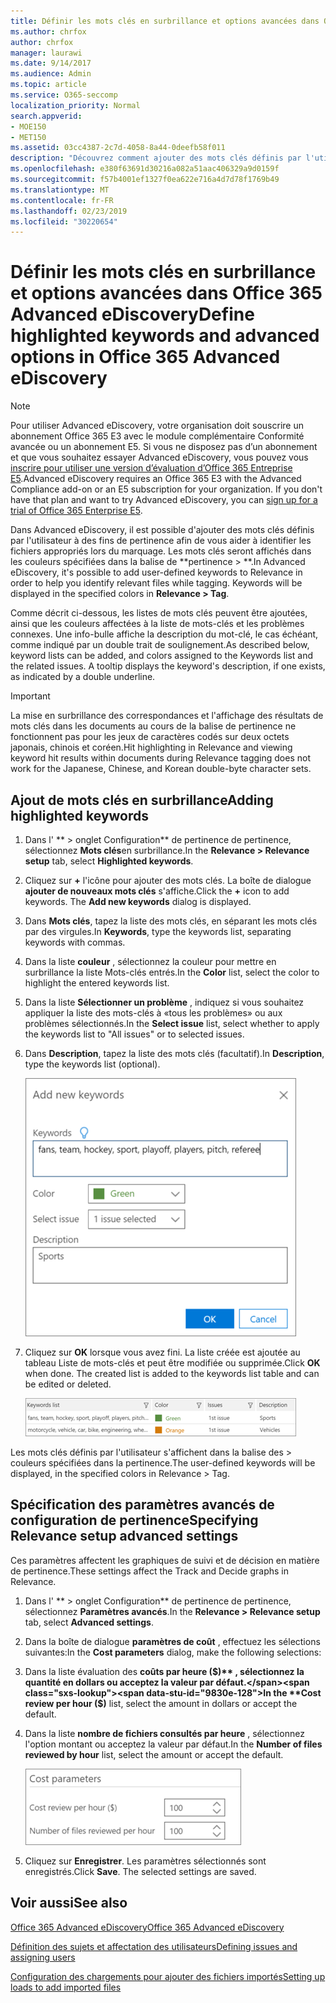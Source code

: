 ```yaml
---
title: Définir les mots clés en surbrillance et options avancées dans Office 365 Advanced eDiscovery
ms.author: chrfox
author: chrfox
manager: laurawi
ms.date: 9/14/2017
ms.audience: Admin
ms.topic: article
ms.service: O365-seccomp
localization_priority: Normal
search.appverid:
- MOE150
- MET150
ms.assetid: 03cc4387-2c7d-4058-8a44-0deefb58f011
description: "Découvrez comment ajouter des mots clés définis par l'utilisateur à la pertinence pour identifier les fichiers appropriés lors du balisage dans Office 365 Advanced eDiscovery et pour spécifier les paramètres de coût.  "
ms.openlocfilehash: e380f63691d30216a082a51aac406329a9d0159f
ms.sourcegitcommit: f57b4001ef1327f0ea622e716a4d7d78f1769b49
ms.translationtype: MT
ms.contentlocale: fr-FR
ms.lasthandoff: 02/23/2019
ms.locfileid: "30220654"
---
```

# <a name="define-highlighted-keywords-and-advanced-options-in-office-365-advanced-ediscovery"></a><span data-ttu-id="9830e-103">Définir les mots clés en surbrillance et options avancées dans Office 365 Advanced eDiscovery</span><span class="sxs-lookup"><span data-stu-id="9830e-103">Define highlighted keywords and advanced options in Office 365 Advanced eDiscovery</span></span>

> [!NOTE]
> <span data-ttu-id="9830e-p101">Pour utiliser Advanced eDiscovery, votre organisation doit souscrire un abonnement Office 365 E3 avec le module complémentaire Conformité avancée ou un abonnement E5. Si vous ne disposez pas d’un abonnement et que vous souhaitez essayer Advanced eDiscovery, vous pouvez vous [inscrire pour utiliser une version d’évaluation d’Office 365 Entreprise E5](https://go.microsoft.com/fwlink/p/?LinkID=698279).</span><span class="sxs-lookup"><span data-stu-id="9830e-p101">Advanced eDiscovery requires an Office 365 E3 with the Advanced Compliance add-on or an E5 subscription for your organization. If you don't have that plan and want to try Advanced eDiscovery, you can [sign up for a trial of Office 365 Enterprise E5](https://go.microsoft.com/fwlink/p/?LinkID=698279).</span></span> 
  
<span data-ttu-id="9830e-p102">Dans Advanced eDiscovery, il est possible d'ajouter des mots clés définis par l'utilisateur à des fins de pertinence afin de vous aider à identifier les fichiers appropriés lors du marquage. Les mots clés seront affichés dans les couleurs spécifiées dans la balise de \*\*pertinence \> \*\*.</span><span class="sxs-lookup"><span data-stu-id="9830e-p102">In Advanced eDiscovery, it's possible to add user-defined keywords to Relevance in order to help you identify relevant files while tagging. Keywords will be displayed in the specified colors in **Relevance \> Tag**.</span></span> 
  
<span data-ttu-id="9830e-p103">Comme décrit ci-dessous, les listes de mots clés peuvent être ajoutées, ainsi que les couleurs affectées à la liste de mots-clés et les problèmes connexes. Une info-bulle affiche la description du mot-clé, le cas échéant, comme indiqué par un double trait de soulignement.</span><span class="sxs-lookup"><span data-stu-id="9830e-p103">As described below, keyword lists can be added, and colors assigned to the Keywords list and the related issues. A tooltip displays the keyword's description, if one exists, as indicated by a double underline.</span></span>
  
> [!IMPORTANT]
> <span data-ttu-id="9830e-110">La mise en surbrillance des correspondances et l'affichage des résultats de mots clés dans les documents au cours de la balise de pertinence ne fonctionnent pas pour les jeux de caractères codés sur deux octets japonais, chinois et coréen.</span><span class="sxs-lookup"><span data-stu-id="9830e-110">Hit highlighting in Relevance and viewing keyword hit results within documents during Relevance tagging does not work for the Japanese, Chinese, and Korean double-byte character sets.</span></span> 
  
## <a name="adding-highlighted-keywords"></a><span data-ttu-id="9830e-111">Ajout de mots clés en surbrillance</span><span class="sxs-lookup"><span data-stu-id="9830e-111">Adding highlighted keywords</span></span>

1. <span data-ttu-id="9830e-112">Dans l' \*\* \> onglet Configuration\*\* de pertinence de pertinence, sélectionnez **Mots clés**en surbrillance.</span><span class="sxs-lookup"><span data-stu-id="9830e-112">In the **Relevance \> Relevance setup** tab, select **Highlighted keywords**.</span></span>
    
2. <span data-ttu-id="9830e-p104">Cliquez sur **+** l'icône pour ajouter des mots clés. La boîte de dialogue **ajouter de nouveaux mots clés** s'affiche.</span><span class="sxs-lookup"><span data-stu-id="9830e-p104">Click the **+** icon to add keywords. The **Add new keywords** dialog is displayed.</span></span> 
    
3. <span data-ttu-id="9830e-115">Dans **Mots clés**, tapez la liste des mots clés, en séparant les mots clés par des virgules.</span><span class="sxs-lookup"><span data-stu-id="9830e-115">In **Keywords**, type the keywords list, separating keywords with commas.</span></span> 
    
4. <span data-ttu-id="9830e-116">Dans la liste **couleur** , sélectionnez la couleur pour mettre en surbrillance la liste Mots-clés entrés.</span><span class="sxs-lookup"><span data-stu-id="9830e-116">In the **Color** list, select the color to highlight the entered keywords list.</span></span> 
    
5. <span data-ttu-id="9830e-117">Dans la liste **Sélectionner un problème** , indiquez si vous souhaitez appliquer la liste des mots-clés à «tous les problèmes» ou aux problèmes sélectionnés.</span><span class="sxs-lookup"><span data-stu-id="9830e-117">In the **Select issue** list, select whether to apply the keywords list to "All issues" or to selected issues.</span></span> 
    
6. <span data-ttu-id="9830e-118">Dans **Description**, tapez la liste des mots clés (facultatif).</span><span class="sxs-lookup"><span data-stu-id="9830e-118">In **Description**, type the keywords list (optional).</span></span>
    
    ![Ajouter de nouveaux mots clés](media/1683a71f-0875-48fc-b4ef-01f3b0e8e8e9.png)
  
7. <span data-ttu-id="9830e-p105">Cliquez sur **OK** lorsque vous avez fini. La liste créée est ajoutée au tableau Liste de mots-clés et peut être modifiée ou supprimée.</span><span class="sxs-lookup"><span data-stu-id="9830e-p105">Click **OK** when done. The created list is added to the keywords list table and can be edited or deleted.</span></span> 
    
    ![Liste des mots clés de configuration de pertinence](media/a05d5ec0-8bde-470d-97e2-456b169281d6.png)
  
<span data-ttu-id="9830e-123">Les mots clés définis par l'utilisateur s'affichent dans la balise des \> couleurs spécifiées dans la pertinence.</span><span class="sxs-lookup"><span data-stu-id="9830e-123">The user-defined keywords will be displayed, in the specified colors in Relevance \> Tag.</span></span> 
  
## <a name="specifying-relevance-setup-advanced-settings"></a><span data-ttu-id="9830e-124">Spécification des paramètres avancés de configuration de pertinence</span><span class="sxs-lookup"><span data-stu-id="9830e-124">Specifying Relevance setup advanced settings</span></span>

<span data-ttu-id="9830e-125">Ces paramètres affectent les graphiques de suivi et de décision en matière de pertinence.</span><span class="sxs-lookup"><span data-stu-id="9830e-125">These settings affect the Track and Decide graphs in Relevance.</span></span>
  
1. <span data-ttu-id="9830e-126">Dans l' \*\* \> onglet Configuration\*\* de pertinence de pertinence, sélectionnez **Paramètres avancés**.</span><span class="sxs-lookup"><span data-stu-id="9830e-126">In the **Relevance \> Relevance setup** tab, select **Advanced settings**.</span></span>
    
2. <span data-ttu-id="9830e-127">Dans la boîte de dialogue **paramètres de coût** , effectuez les sélections suivantes:</span><span class="sxs-lookup"><span data-stu-id="9830e-127">In the **Cost parameters** dialog, make the following selections:</span></span> 
    
1. <span data-ttu-id="9830e-128">Dans la liste évaluation des **coûts par heure ($)** , sélectionnez la quantité en dollars ou acceptez la valeur par défaut.</span><span class="sxs-lookup"><span data-stu-id="9830e-128">In the **Cost review per hour ($)** list, select the amount in dollars or accept the default.</span></span> 
    
2. <span data-ttu-id="9830e-129">Dans la liste **nombre de fichiers consultés par heure** , sélectionnez l'option montant ou acceptez la valeur par défaut.</span><span class="sxs-lookup"><span data-stu-id="9830e-129">In the **Number of files reviewed by hour** list, select the amount or accept the default.</span></span> 
    
    ![Paramètres de coût de configuration de pertinence](media/bab7b5b7-6297-4e7c-b0a6-ba5aa8b21787.png)
  
3. <span data-ttu-id="9830e-p106">Cliquez sur **Enregistrer**. Les paramètres sélectionnés sont enregistrés.</span><span class="sxs-lookup"><span data-stu-id="9830e-p106">Click **Save**. The selected settings are saved.</span></span>
    
## <a name="see-also"></a><span data-ttu-id="9830e-133">Voir aussi</span><span class="sxs-lookup"><span data-stu-id="9830e-133">See also</span></span>

[<span data-ttu-id="9830e-134">Office 365 Advanced eDiscovery</span><span class="sxs-lookup"><span data-stu-id="9830e-134">Office 365 Advanced eDiscovery</span></span>](office-365-advanced-ediscovery.md)
  
[<span data-ttu-id="9830e-135">Définition des sujets et affectation des utilisateurs</span><span class="sxs-lookup"><span data-stu-id="9830e-135">Defining issues and assigning users</span></span>](define-issues-and-assign-users.md)
  
[<span data-ttu-id="9830e-136">Configuration des chargements pour ajouter des fichiers importés</span><span class="sxs-lookup"><span data-stu-id="9830e-136">Setting up loads to add imported files</span></span>](set-up-loads-to-add-imported-files.md)

